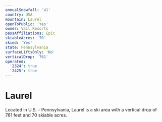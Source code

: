 ```yaml
---
annualSnowfall: '41'
country: USA
mountain: Laurel
openToPublic: 'Yes'
owner: Vail Resorts
passAffiliations: Epic
skiableAcres: '70'
skied: 'Yes'
state: Pennsylvania
surfaceLiftsOnly: 'No'
verticalDrop: '761'
operated:
  '2324': true
  '2425': true
---
```



# Laurel

Located in U.S. - Pennsylvania, Laurel is a ski area with a vertical drop of 761 feet and 70 skiable acres.
